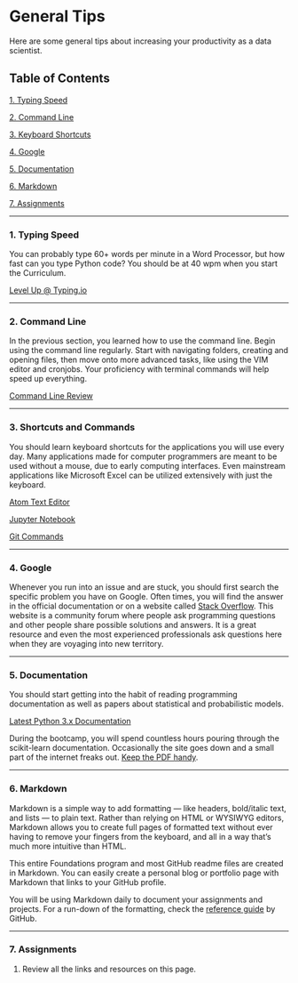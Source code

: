 # General Tips

Here are some general tips about increasing your productivity as a data scientist.

## Table of Contents
[1. Typing Speed](#section-a)

[2. Command Line](#section-b)

[3. Keyboard Shortcuts](#section-c)

[4. Google](#section-d)

[5. Documentation](#section-e)

[6. Markdown](#section-f)

[7. Assignments](#section-g)

---

### <a name="section-a"></a>1. Typing Speed

You can probably type 60+ words per minute in a Word Processor, but how fast can you type Python code? You should be at 40 wpm when you start the Curriculum.

[Level Up @ Typing.io](https://typing.io/)

---

### <a name="section-b"></a>2. Command Line

In the previous section, you learned how to use the command line. Begin using the command line regularly. Start with navigating folders, creating and opening files, then move onto more advanced tasks, like using the VIM editor and cronjobs. Your proficiency with terminal commands will help speed up everything.

[Command Line Review](https://www.git-tower.com/blog/command-line-cheat-sheet/)

---

### <a name="section-c"></a>3. Shortcuts and Commands

You should learn keyboard shortcuts for the applications you will use every day. Many applications made for computer programmers are meant to be used without a mouse, due to early computing interfaces. Even mainstream applications like Microsoft Excel can be utilized extensively with just the keyboard.

[Atom Text Editor](https://gist.github.com/chrissimpkins/5bf5686bae86b8129bee)

[Jupyter Notebook](https://gist.github.com/kidpixo/f4318f8c8143adee5b40)

[Git Commands](https://confluence.atlassian.com/bitbucketserver/basic-git-commands-776639767.html)

---

### <a name="section-d"></a>4. Google

Whenever you run into an issue and are stuck, you should first search the specific problem you have on Google. Often times, you will find the answer in the official documentation or on a website called [Stack Overflow](http://stackoverflow.com/). This website is a community forum where people ask programming questions and other people share possible solutions and answers. It is a great resource and even the most experienced professionals ask questions here when they are voyaging into new territory.

---

### <a name="section-e"></a>5. Documentation

You should start getting into the habit of reading programming documentation as well as papers about statistical and probabilistic models.

[Latest Python 3.x Documentation](https://docs.python.org/3/)

During the bootcamp, you will spend countless hours pouring through the scikit-learn documentation. Occasionally the site goes down and a small part of the internet freaks out. [Keep the PDF handy](resources/scikit-learn-docs.pdf).

---

### <a name="section-f"></a>6. Markdown

Markdown is a simple way to add formatting — like headers, bold/italic text, and lists — to plain text. Rather than relying on HTML or WYSIWYG editors, Markdown allows you to create full pages of formatted text without ever having to remove your fingers from the keyboard, and all in a way that’s much more intuitive than HTML.

This entire Foundations program and most GitHub readme files are created in Markdown. You can easily create a personal blog or portfolio page with Markdown that links to your GitHub profile.

You will be using Markdown daily to document your assignments and projects. For a run-down of the formatting, check the [reference guide](https://github.com/adam-p/markdown-here/wiki/Markdown-Cheatsheet) by GitHub.

---

### <a name="section-g"></a>7. Assignments

1. Review all the links and resources on this page.
